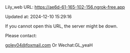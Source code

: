 Lily_web URL: https://ae6d-61-165-102-156.ngrok-free.app

Updated at: 2024-12-10 15:29:16

If you cannot open this URL, the server might be down.

Please contact: 

goley04@foxmail.com Or Wechat:GL_yeaH